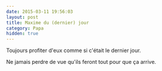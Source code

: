 ```yaml
---
date: 2015-03-11 19:56:03
layout: post
title: Maxime du (dernier) jour
category: Papa
hidden: true
---
```


Toujours profiter d'eux comme si c'était le dernier jour.

Ne jamais perdre de vue qu'ils feront tout pour que ça arrive.
